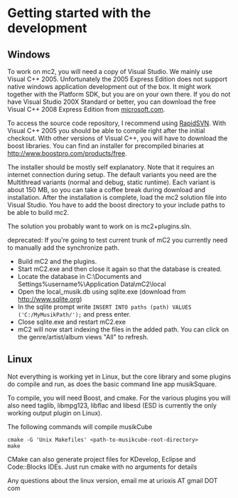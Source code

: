 # Getting started with the development #
## Windows ##
To work on mc2, you will need a copy of Visual Studio. We mainly use Visual C++ 2005. Unfortunately the 2005 Express Edition does not support native windows application development out of the box. It might work together with the Platform SDK, but you are on your own there. If you do not have Visual Studio 200X Standard or better, you can download the free Visual C++ 2008 Express Edition from [microsoft.com](http://www.microsoft.com).

To access the source code repository, I recommend using [RapidSVN](http://rapidsvn.tigris.org/). With Visual C++ 2005 you should be able to compile right after the initial checkout. With other versions of Visual C++, you will have to download the boost libraries. You can find an installer for precompiled binaries at http://www.boostpro.com/products/free.

The installer should be mostly self explanatory. Note that it requires an internet connection during setup. The default variants you need are the Multithread variants (normal and debug, static runtime). Each variant is about 150 MB, so you can take a coffee break during download and installation. After the installation is complete, load the mc2 solution file into Visual Studio. You  have to add the boost directory to your include paths to be able to build mc2.

The solution you probably want to work on is mc2+plugins.sln.


deprecated:
If you're going to test current trunk of mC2 you currently need to manually add the synchronize path.
  * Build mC2 and the plugins.
  * Start mC2.exe and then close it again so that the database is created.
  * Locate the database in C:\Documents and Settings\%username%\Application Data\mC2\local
  * Open the local\_musik.db using sqlite.exe (download from http://www.sqlite.org)
  * In the sqlite prompt write  `INSERT INTO paths (path) VALUES ('C:/MyMusikPath/');` and press enter.
  * Close sqlite.exe and restart mC2.exe
  * mC2 will now start indexing the files in the added path. You can click on the genre/artist/album views "All" to refresh.

## Linux ##
Not everything is working yet in Linux, but the core library and some plugins do compile and run, as does the basic command line app musikSquare.

To compile, you will need Boost, and cmake. For the various plugins you will also need taglib, libmpg123, libflac and libesd (ESD is currently the only working output plugin on Linux).

The following commands will compile musikCube

```
cmake -G 'Unix Makefiles' <path-to-musikcube-root-directory>
make
```
CMake can also generate project files for KDevelop, Eclipse and Code::Blocks IDEs. Just run cmake with no arguments for details

Any questions about the linux version, email me at urioxis AT gmail DOT com